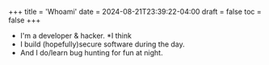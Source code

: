 +++
title = 'Whoami'
date = 2024-08-21T23:39:22-04:00
draft = false
toc = false
+++

- I'm a developer & hacker. *I think
- I build (hopefully)secure software during the day.
- And I do/learn bug hunting for fun at night.
